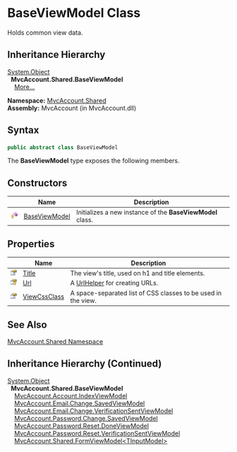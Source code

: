 BaseViewModel Class
===================
Holds common view data.


Inheritance Hierarchy
---------------------
[System.Object][1]  
  **MvcAccount.Shared.BaseViewModel**  
    [More...][2]

**Namespace:** [MvcAccount.Shared][3]  
**Assembly:** MvcAccount (in MvcAccount.dll)

Syntax
------

```csharp
public abstract class BaseViewModel
```

The **BaseViewModel** type exposes the following members.


Constructors
------------

                    | Name               | Description                                                
------------------- | ------------------ | ---------------------------------------------------------- 
![Protected method] | [BaseViewModel][4] | Initializes a new instance of the **BaseViewModel** class. 


Properties
----------

                      | Name              | Description                                                   
--------------------- | ----------------- | ------------------------------------------------------------- 
![Public property]    | [Title][5]        | The view's title, used on h1 and title elements.              
![Protected property] | [Url][6]          | A [UrlHelper][7] for creating URLs.                           
![Public property]    | [ViewCssClass][8] | A space-separated list of CSS classes to be used in the view. 


See Also
--------
[MvcAccount.Shared Namespace][3]  


Inheritance Hierarchy (Continued)
---------------------------------
[System.Object][1]  
  **MvcAccount.Shared.BaseViewModel**  
    [MvcAccount.Account.IndexViewModel][9]  
    [MvcAccount.Email.Change.SavedViewModel][10]  
    [MvcAccount.Email.Change.VerificationSentViewModel][11]  
    [MvcAccount.Password.Change.SavedViewModel][12]  
    [MvcAccount.Password.Reset.DoneViewModel][13]  
    [MvcAccount.Password.Reset.VerificationSentViewModel][14]  
    [MvcAccount.Shared.FormViewModel&lt;TInputModel>][15]  

[1]: http://msdn.microsoft.com/en-us/library/e5kfa45b
[2]: #inheritance-hierarchy-continued
[3]: ../README.md
[4]: _ctor.md
[5]: Title.md
[6]: Url.md
[7]: http://msdn.microsoft.com/en-us/library/dd492578
[8]: ViewCssClass.md
[9]: ../../MvcAccount.Account/IndexViewModel/README.md
[10]: ../../MvcAccount.Email.Change/SavedViewModel/README.md
[11]: ../../MvcAccount.Email.Change/VerificationSentViewModel/README.md
[12]: ../../MvcAccount.Password.Change/SavedViewModel/README.md
[13]: ../../MvcAccount.Password.Reset/DoneViewModel/README.md
[14]: ../../MvcAccount.Password.Reset/VerificationSentViewModel/README.md
[15]: ../FormViewModel_1/README.md
[Protected method]: ../../_icons/protmethod.gif "Protected method"
[Public property]: ../../_icons/pubproperty.gif "Public property"
[Protected property]: ../../_icons/protproperty.gif "Protected property"